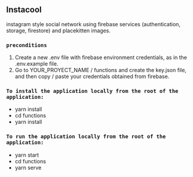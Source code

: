 ## Instacool
instagram style social network using firebase services (authentication, storage, firestore) and placekitten images.


### `preconditions`
1. Create a new .env file with firebase environment credentials, as in the .env.example file.
2. Go to YOUR_PROYECT_NAME / functions and create the key.json file, and then copy / paste your credentials obtained from firebase.

### `To install the application locally from the root of the application:`
- yarn install
- cd functions
- yarn install

### `To run the application locally from the root of the application:`
- yarn start
- cd functions
- yarn serve

